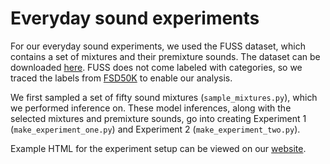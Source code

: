 # Everyday sound experiments

For our everyday sound experiments, we used the FUSS dataset, which contains a set of mixtures and their premixture sounds. The dataset can be downloaded [here](https://zenodo.org/record/3694384/files/FUSS_ssdata.tar.gz?download=1). FUSS does not come labeled with categories, so we traced the labels from [FSD50K](https://zenodo.org/record/4060432/files/FSD50K.ground_truth.zip?download=1) to enable our analysis.

We first sampled a set of fifty sound mixtures (`sample_mixtures.py`), which we performed inference on. These model inferences, along with the selected mixtures and premixture sounds, go into creating Experiment 1 (`make_experiment_one.py`) and Experiment 2 (`make_experiment_two.py`). 

Example HTML for the experiment setup can be viewed on our [website](https://mcdermottlab.mit.edu/mcusi/bass/fig8.html).